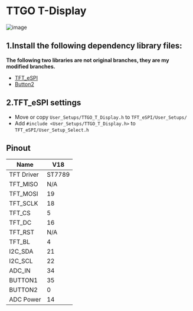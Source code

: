 # TTGO T-Display

![image](https://github.com/Xinyuan-LilyGO/TTGO-T-Display/blob/master/T-display.jpg)
## 1.Install the following dependency library files:
**The following two libraries are not original branches, they are my modified branches.**
- [TFT_eSPI](https://github.com/lewisxhe/TFT_eSPI)
- [Button2](https://github.com/lewisxhe/Button2)




## 2.TFT_eSPI settings
- Move or copy `User_Setups/TTGO_T_Display.h` to `TFT_eSPI/User_Setups/`
- Add `#include <User_Setups/TTGO_T_Display.h>` to  `TFT_eSPI/User_Setup_Select.h`
  

## Pinout
| Name       | V18    |
| ---------- | ------ |
| TFT Driver | ST7789 |
| TFT_MISO   | N/A    |
| TFT_MOSI   | 19     |
| TFT_SCLK   | 18     |
| TFT_CS     | 5      |
| TFT_DC     | 16     |
| TFT_RST    | N/A    |
| TFT_BL     | 4      |
| I2C_SDA    | 21     |
| I2C_SCL    | 22     |
| ADC_IN     | 34     |
| BUTTON1    | 35     |
| BUTTON2    | 0      |
| ADC Power  | 14     |
